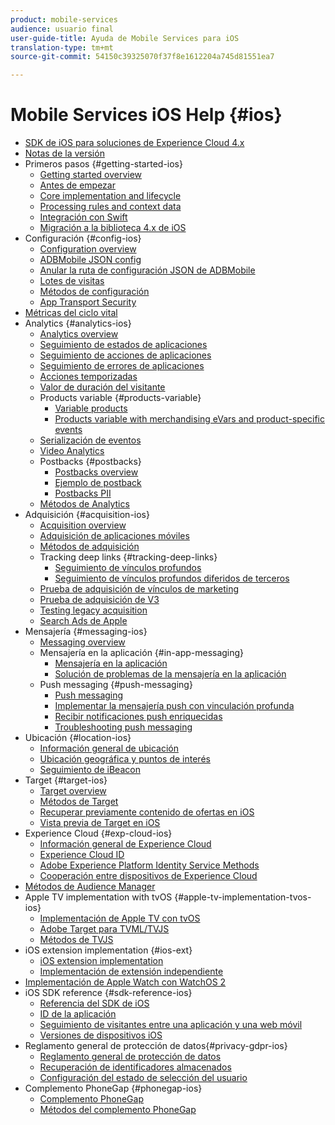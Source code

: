 ```yaml
---
product: mobile-services
audience: usuario final
user-guide-title: Ayuda de Mobile Services para iOS
translation-type: tm+mt
source-git-commit: 54150c39325070f37f8e1612204a745d81551ea7

---
```



# Mobile Services iOS Help {#ios}

+ [SDK de iOS para soluciones de Experience Cloud 4.x](overview.md)
+ [Notas de la versión](rel-notes.md)
+ Primeros pasos {#getting-started-ios}
   + [Getting started overview](getting-started/getting-started.md)
   + [Antes de empezar](getting-started/requirements.md)
   + [Core implementation and lifecycle](getting-started/dev-qs.md)
   + [Processing rules and context data](getting-started/proc-rules.md)
   + [Integración con Swift](getting-started/swift-integration.md)
   + [Migración a la biblioteca 4.x de iOS](getting-started/migration-v3.md)
+ Configuración {#config-ios}
   + [Configuration overview](configuration/configuration.md)
   + [ADBMobile JSON config](configuration/json-config/json-config.md)
   + [Anular la ruta de configuración JSON de ADBMobile](configuration/json-config/json-config-remote.md)
   + [Lotes de visitas](configuration/hit-batching.md)
   + [Métodos de configuración](configuration/sdk-methods.md)
   + [App Transport Security](configuration/app-transport-security.md)
+ [Métricas del ciclo vital](metrics.md)
+ Analytics {#analytics-ios}
   + [Analytics overview](analytics-main/analytics-main.md)
   + [Seguimiento de estados de aplicaciones](analytics-main/states.md)
   + [Seguimiento de acciones de aplicaciones](analytics-main/actions.md)
   + [Seguimiento de errores de aplicaciones](analytics-main/crashes.md)
   + [Acciones temporizadas](analytics-main/timed-actions.md)
   + [Valor de duración del visitante](analytics-main/lifetime-value.md)
   + Products variable {#products-variable}
      + [Variable products](analytics-main/products/products.md)
      + [Products variable with merchandising eVars and product-specific events](analytics-main/products/products-variable-evars-events.md)
   + [Serialización de eventos](analytics-main/event-serialization.md)
   + [Video Analytics](analytics-main/video-qs.md)
   + Postbacks {#postbacks}
      + [Postbacks overview](analytics-main/postback/postback.md)
      + [Ejemplo de postback](analytics-main/postback/postback-example.md)
      + [Postbacks PII](analytics-main/postback/c-pii-postbacks.md)
   + [Métodos de Analytics](analytics-main/analytics-methods.md)
+ Adquisición {#acquisition-ios}
   + [Acquisition overview](acquisition-main/acquisition-main.md)
   + [Adquisición de aplicaciones móviles](acquisition-main/acquisition.md)
   + [Métodos de adquisición](acquisition-main/c-acquisition-methods.md)
   + Tracking deep links {#tracking-deep-links}
      + [Seguimiento de vínculos profundos](acquisition-main/tracking-deep-links/tracking-deep-links.md)
      + [Seguimiento de vínculos profundos diferidos de terceros](acquisition-main/tracking-deep-links/c-tracking-3rd-party-deep-deferred-links.md)
   + [Prueba de adquisición de vínculos de marketing](acquisition-main/t-testing-marketing-link-acquisition.md)
   + [Prueba de adquisición de V3](acquisition-main/t-testing-version-3-acquisition.md)
   + [Testing legacy acquisition](acquisition-main/t-testing-acquisition.md)
   + [Search Ads de Apple](acquisition-main/c-apple-search-ads.md)
+ Mensajería {#messaging-ios}
   + [Messaging overview](messaging-main/messaging-main.md)
   + Mensajería en la aplicación {#in-app-messaging}
      + [Mensajería en la aplicación](messaging-main/messaging/messaging.md)
      + [Solución de problemas de la mensajería en la aplicación](messaging-main/messaging/in-apps-ts.md)
   + Push messaging {#push-messaging}
      + [Push messaging](messaging-main/push-messaging/push-messaging.md)
      + [Implementar la mensajería push con vinculación profunda](messaging-main/push-messaging/t-mob-imp-push-deeplinking-ios-4x.md)
      + [Recibir notificaciones push enriquecidas](messaging-main/push-messaging/c-set-up-rich-push-notif-ios.md)
      + [Troubleshooting push messaging](messaging-main/push-messaging/c-troubleshooting-push-messaging.md)
+ Ubicación {#location-ios}
   + [Información general de ubicación](location/location.md)
   + [Ubicación geográfica y puntos de interés](location/geo-poi.md)
   + [Seguimiento de iBeacon](location/ibeacon.md)
+ Target {#target-ios}
   + [Target overview](target-main/target-main.md)
   + [Métodos de Target](target-main/c-target-methods.md)
   + [Recuperar previamente contenido de ofertas en iOS](target-main/c-mob-target-prefetch-ios.md)
   + [Vista previa de Target en iOS](target-main/c-mob-target-preview-ios.md)
+ Experience Cloud {#exp-cloud-ios}
   + [Información general de Experience Cloud](marketing-cloud/marketing-cloud.md)
   + [Experience Cloud ID](marketing-cloud/mcvid.md)
   + [Adobe Experience Platform Identity Service Methods](marketing-cloud/mc-methods.md)
   + [Cooperación entre dispositivos de Experience Cloud](marketing-cloud/t-mob-mc-device-coop-ios-.md)
+ [Métodos de Audience Manager](amm/aam-methods.md)
+ Apple TV implementation with tvOS {#apple-tv-implementation-tvos-ios}
   + [Implementación de Apple TV con tvOS](apple-tv-implementation-tvos/apple-tv-implementation-tvos.md)
   + [Adobe Target para TVML/TVJS](apple-tv-implementation-tvos/target-for-tvml-tvjs.md)
   + [Métodos de TVJS](apple-tv-implementation-tvos/tvjs-methods.md)
+ iOS extension implementation {#ios-ext}
   + [iOS extension implementation](ios-ext/ios-ext.md)
   + [Implementación de extensión independiente](ios-ext/c-stand-alone-extension-implementation.md)
+ [Implementación de Apple Watch con WatchOS 2](apple-watch-implementation-watchkit.md)
+ iOS SDK reference {#sdk-reference-ios}
   + [Referencia del SDK de iOS](reference/reference.md)
   + [ID de la aplicación](reference/app-ids.md)
   + [Seguimiento de visitantes entre una aplicación y una web móvil](reference/hybrid-app.md)
   + [Versiones de dispositivos iOS](reference/device-versions.md)
+ Reglamento general de protección de datos{#privacy-gdpr-ios}
   + [Reglamento general de protección de datos](c-mob-privacy-gdpr-ios/c-mob-privacy-gdpr-ios.md)
   + [Recuperación de identificadores almacenados](c-mob-privacy-gdpr-ios/c-mob-gdpr-ret-stored-ids-ios.md)
   + [Configuración del estado de selección del usuario](c-mob-privacy-gdpr-ios/privacy.md)
+ Complemento PhoneGap {#phonegap-ios}
   + [Complemento PhoneGap](phonegap/phonegap.md)
   + [Métodos del complemento PhoneGap](phonegap/phonegap-methods.md)
